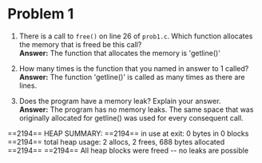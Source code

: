 # Problem 1 

1. There is a call to `free()` on line 26 of `prob1.c`. Which function allocates
the memory that is freed be this call? <br>
**Answer:**
The function that allocates the memory is 'getline()'


2. How many times is the function that you named in answer to 1 called? <br>
**Answer:**
The function 'getline()' is called as many times as there are lines.


3. Does the program have a memory leak? Explain your answer. <br>
**Answer:**
The program has no memory leaks. The same space that was originally allocated for getline() was used for every consequent call.

==2194== HEAP SUMMARY:
==2194==     in use at exit: 0 bytes in 0 blocks
==2194==   total heap usage: 2 allocs, 2 frees, 688 bytes allocated
==2194== 
==2194== All heap blocks were freed -- no leaks are possible



